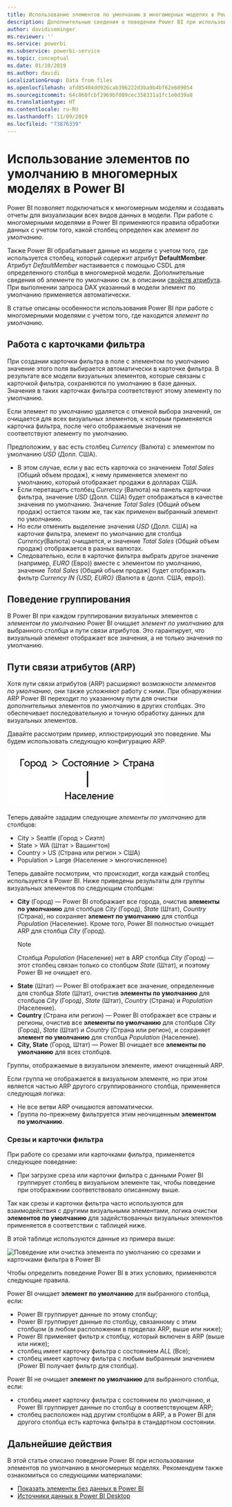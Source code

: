 ```yaml
---
title: Использование элементов по умолчанию в многомерных моделях в Power BI
description: Дополнительные сведения о поведении Power BI при использовании элементов по умолчанию в многомерных моделях
author: davidiseminger
ms.reviewer: ''
ms.service: powerbi
ms.subservice: powerbi-service
ms.topic: conceptual
ms.date: 01/10/2019
ms.author: davidi
LocalizationGroup: Data from files
ms.openlocfilehash: afd85404dd926cab396222d3ba9b4bf62e689054
ms.sourcegitcommit: 64c860fcbf2969bf089cec358331a1fc1e0d39a8
ms.translationtype: HT
ms.contentlocale: ru-RU
ms.lasthandoff: 11/09/2019
ms.locfileid: "73876339"
---
```

# <a name="default-member-in-multidimensional-models-in-power-bi"></a>Использование элементов по умолчанию в многомерных моделях в Power BI

Power BI позволяет подключаться к многомерным моделям и создавать отчеты для визуализации всех видов данных в модели. При работе с многомерными моделями в Power BI применяются правила обработки данных с учетом того, какой столбец определен как *элемент по умолчанию*. 

Также Power BI обрабатывает данные из модели с учетом того, где используется столбец, который содержит атрибут **DefaultMember**. Атрибут *DefaultMember* настаивается с помощью CSDL для определенного столбца в многомерной модели. Дополнительные сведения об элементе по умолчанию см. в описании [свойств атрибута](https://docs.microsoft.com/sql/analysis-services/multidimensional-models/attribute-properties-define-a-default-member?view=sql-server-2017). При выполнении запроса DAX указанный в модели элемент по умолчанию применяется автоматически.

В статье описаны особенности использования Power BI при работе с многомерными моделями с учетом того, где находится *элемент по умолчанию*. 

## <a name="working-with-filter-cards"></a>Работа с карточками фильтра

При создании карточки фильтра в поле с элементом по умолчанию значение этого поля выбирается автоматически в карточке фильтра. В результате все модели визуальных элементов, которые связаны с карточкой фильтра, сохраняются по умолчанию в базе данных. Значения в таких карточках фильтра соответствуют этому элементу по умолчанию.

Если элемент по умолчанию удаляется с отменой выбора значений, он очищается для всех визуальных элементов, к которым применяется карточка фильтра, после чего отображаемые значения не соответствуют элементу по умолчанию.

Предположим, у вас есть столбец *Currency* (Валюта) с элементом по умолчанию *USD* (Долл. США).

* В этом случае, если у вас есть карточка со значением *Total Sales* (Общий объем продаж), к нему применяется элемент по умолчанию, который отображает продажи в долларах США.
* Если перетащить столбец *Currency* (Валюта) на панель карточки фильтра, значение *USD* (Долл. США) будет отображаться в качестве значения по умолчанию. Значение *Total Sales* (Общий объем продаж) остается таким же, так как применен выбранный элемент по умолчанию.
* Но если отменить выделение значения *USD* (Долл. США) на карточке фильтра, элемент по умолчанию для столбца *Currency*(Валюта) очищается, и значение *Total Sales* (Общий объем продаж) отображается в разных валютах.
* Следовательно, если в карточке фильтра выбрать другое значение (например, *EURO* (Евро)) вместе с элементом по умолчанию, значение *Total Sales* (Общий объем продаж) будет отображать фильтр *Currency IN {USD, EURO}* (Валюта в {долл. США, евро}).

## <a name="grouping-behavior"></a>Поведение группирования

В Power BI при каждом группировании визуальных элементов с *элементом по умолчанию* Power BI очищает *элемент по умолчанию* для выбранного столбца и пути связи атрибутов. Это гарантирует, что визуальный элемент отображает все значения, а не только значения по умолчанию.

## <a name="attribute-relationship-paths-arps"></a>Пути связи атрибутов (ARP)

Хотя пути связи атрибутов (ARP) расширяют возможности *элементов по умолчанию*, они также усложняют работу с ними. При обнаружении ARP Power BI переходит по указанному пути для очистки дополнительных элементов по умолчанию в других столбцах. Это обеспечивает последовательную и точную обработку данных для визуальных элементов.

Давайте рассмотрим пример, иллюстрирующий это поведение. Мы будем использовать следующую конфигурацию ARP.

![ARP в многомерных моделях](media/desktop-default-member-multidimensional-models/default-members_01.png)

Теперь давайте зададим следующие *элементы по умолчанию* для столбцов:

* City > Seattle (Город > Сиэтл)
* State > WA (Штат > Вашингтон)
* Country > US (Страна или регион > США)
* Population > Large (Население > многочисленное)

Теперь давайте посмотрим, что происходит, когда каждый столбец используется в Power BI. Ниже приведены результаты для группы визуальных элементов по следующим столбцам:

* **City** (Город) — Power BI отображает все города, очистив **элементы по умолчанию** для столбцов *City* (Город), *State* (Штат), *Country* (Страна), но сохраняет **элемент по умолчанию** для столбца *Population* (Население). Кроме того, Power BI полностью очищает ARP для столбца *City* (Город).
    > [!NOTE]
    > Столбца *Population* (Население) нет в ARP столбца *City* (Город) — этот столбец связан только со столбцом *State* (Штат), и поэтому Power BI не очищает его.
* **State** (Штат) — Power BI отображает все значение, определенные для столбца *State* (Штат), очистив **элементы по умолчанию** для столбцов *City* (Город), *State* (Штат), *Country* (Страна) и *Population* (Население).
* **Country** (Страна или регион) — Power BI отображает все страны и регионы, очистив все **элементы по умолчанию** для столбцов *City* (Город), *State* (Штат) и *Country* (Страна или регион), и сохраняет **элемент по умолчанию** для столбца *Population* (Население).
* **City, State** (Город, Штат) — Power BI очищает все **элементы по умолчанию** для всех столбцов.

Группы, отображаемые в визуальном элементе, имеют очищенный ARP. 

Если группа не отображается в визуальном элементе, но при этом является частью ARP другого сгруппированного столбца, применяется следующая логика:

* Не все ветви ARP очищаются автоматически.
* Группа по-прежнему фильтруется этим неочищенным **элементом по умолчанию**.

### <a name="slicers-and-filter-cards"></a>Срезы и карточки фильтра

При работе со срезами или карточками фильтра, применяется следующее поведение:

* При загрузке среза или карточки фильтра с данными Power BI группирует столбец в визуальном элементе так, чтобы поведение при отображении соответствовало описанному выше.

Так как срезы и карточки фильтра часто используются для взаимодействия с другими визуальными элементами, логика очистки **элементов по умолчанию** для задействованных визуальных элементов применяется в соответствии с таблицей ниже. 

В этой таблице используются данные из примера выше:

![Поведение или очистка элемента по умолчанию со срезами и карточками фильтра в Power BI](media/desktop-default-member-multidimensional-models/default-members_02.png)

Чтобы определить поведение Power BI в этих условиях, применяются следующие правила.

Power BI очищает **элемент по умолчанию** для выбранного столбца, если:

* Power BI группирует данные по этому столбцу;
* Power BI группирует данные по столбцу, связанному с этим столбцом (в любом расположении в пределах ARP, выше или ниже);
* Power BI применяет фильтр к столбцу, который включен в ARP (выше или ниже);
* столбец имеет карточку фильтра с состоянием *ALL* (Все);
* столбец имеет карточку фильтра с любым выбранным значением (Power BI получает фильтр для столбца).

Power BI не очищает **элемент по умолчанию** для выбранного столбца, если:

* столбец имеет карточку фильтра с состоянием по умолчанию, и Power BI группирует данные по столбцу в соответствующем ARP;
* столбец расположен над другим столбцом в ARP, а в Power BI для другого столбца есть карточка фильтра в стандартном состоянии.


## <a name="next-steps"></a>Дальнейшие действия

В этой статье описано поведение Power BI при использовании элементов по умолчанию в многомерных моделях. Рекомендуем также ознакомиться со следующими материалами: 

* [Показать элементы без данных в Power BI](desktop-show-items-no-data.md)
* [Источники данных в Power BI Desktop](desktop-data-sources.md)
